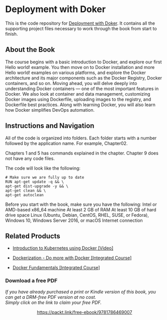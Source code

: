 


# Deployment with Doker
This is the code repository for [Deployment with Doker](https://www.packtpub.com/virtualization-and-cloud/deployment-docker). It contains all the supporting project files necessary to work through the book from start to finish.
## About the Book
The course begins with a basic introduction to Docker, and explore our first Hello world! example. You then move on to Docker installation and more Hello world! examples on various platforms, and explore the Docker architecture and its major components such as the Docker Registry, Docker containers, and so on. Moving ahead, you will delve deeply into understanding Docker containers — one of the most important features in Docker. We also look at container and data management, customizing Docker images using Dockerfile, uploading images to the registry, and Dockerfile best practices. Along with learning Docker, you will also learn how Docker simplifies DevOps automation.
## Instructions and Navigation
All of the code is organized into folders. Each folder starts with a number followed by the application name. For example, Chapter02.

Chapters 1 and 5 has commands explained in the chapter. Chapter 9 does not have any code files.

The code will look like the following:
```
# Make sure we are fully up to date
RUN apt-get update -q && \
apt-get dist-upgrade -y && \
apt-get clean && \
apt-get autoclean
```

Before you start with the book, make sure you have the following:
Intel or AMD-based x86_64 machine
At least 2 GB of RAM
At least 10 GB of hard drive space
Linux (Ubuntu, Debian, CentOS, RHEL, SUSE, or Fedora), Windows 10,
Windows Server 2016, or macOS
Internet connection

## Related Products
* [Introduction to Kubernetes using Docker [Video]](https://www.packtpub.com/virtualization-and-cloud/introduction-kubernetes-using-docker-video?utm_source=github&utm_medium=repository&utm_campaign=9781788998000)

* [Dockerization - Do more with Docker [Integrated Course]](https://www.packtpub.com/virtualization-and-cloud/dockerization-do-more-docker-integrated-course?utm_source=github&utm_medium=repository&utm_campaign=9781788394857)

* [Docker Fundamentals [Integrated Course]](https://www.packtpub.com/virtualization-and-cloud/docker-fundamentals-integrated-course?utm_source=github&utm_medium=repository&utm_campaign=9781788399821)

### Download a free PDF

 <i>If you have already purchased a print or Kindle version of this book, you can get a DRM-free PDF version at no cost.<br>Simply click on the link to claim your free PDF.</i>
<p align="center"> <a href="https://packt.link/free-ebook/9781786469007">https://packt.link/free-ebook/9781786469007 </a> </p>